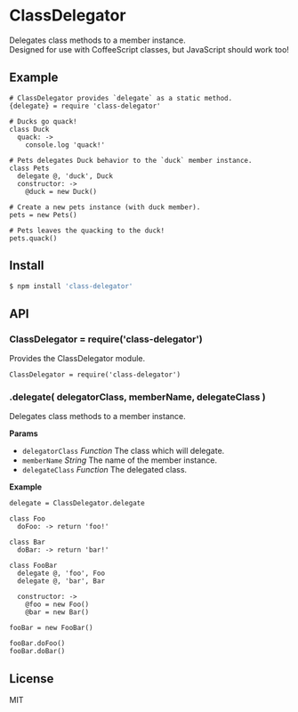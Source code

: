 
# ClassDelegator

Delegates class methods to a member instance.  
Designed for use with CoffeeScript classes, but JavaScript should work too!


## Example

```coffee-script
# ClassDelegator provides `delegate` as a static method.
{delegate} = require 'class-delegator'

# Ducks go quack!
class Duck
  quack: ->
    console.log 'quack!'

# Pets delegates Duck behavior to the `duck` member instance.
class Pets
  delegate @, 'duck', Duck
  constructor: ->
    @duck = new Duck()

# Create a new pets instance (with duck member).
pets = new Pets()

# Pets leaves the quacking to the duck!
pets.quack()
```


## Install

```bash
$ npm install 'class-delegator'
```


## API

### ClassDelegator = require('class-delegator')

Provides the ClassDelegator module.

```coffee-script
ClassDelegator = require('class-delegator')
```

### .delegate( delegatorClass, memberName, delegateClass )

Delegates class methods to a member instance.

**Params**
+ `delegatorClass` *Function* The class which will delegate.
+ `memberName` *String* The name of the member instance.
+ `delegateClass` *Function* The delegated class.

**Example**
```coffee-script
delegate = ClassDelegator.delegate

class Foo
  doFoo: -> return 'foo!'

class Bar
  doBar: -> return 'bar!'

class FooBar
  delegate @, 'foo', Foo
  delegate @, 'bar', Bar

  constructor: ->
    @foo = new Foo()
    @bar = new Bar()

fooBar = new FooBar()

fooBar.doFoo()
fooBar.doBar()
```

## License
MIT
